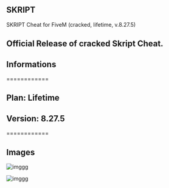## SKRIPT

SKRIPT Cheat for FiveM (cracked, lifetime, v.8.27.5)

## Official Release of cracked Skript Cheat.

## Informations
============

## Plan: Lifetime
## Version: 8.27.5
============

## Images

![imggg](https://i.postimg.cc/50xLvcbq/Screenshot-2024-03-22-155839.png)


![imggg](https://repository-images.githubusercontent.com/775138009/6c682759-5849-4987-bdec-689675d77060)
